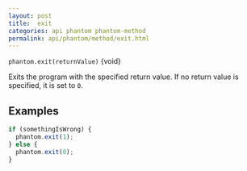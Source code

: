 ```yaml
---
layout: post
title:  exit
categories: api phantom phantom-method
permalink: api/phantom/method/exit.html
---
```


`phantom.exit(returnValue)` {void}

Exits the program with the specified return value. If no return value is specified, it is set to `0`.

## Examples

```javascript
if (somethingIsWrong) {
  phantom.exit(1);
} else {
  phantom.exit(0);
}
```








